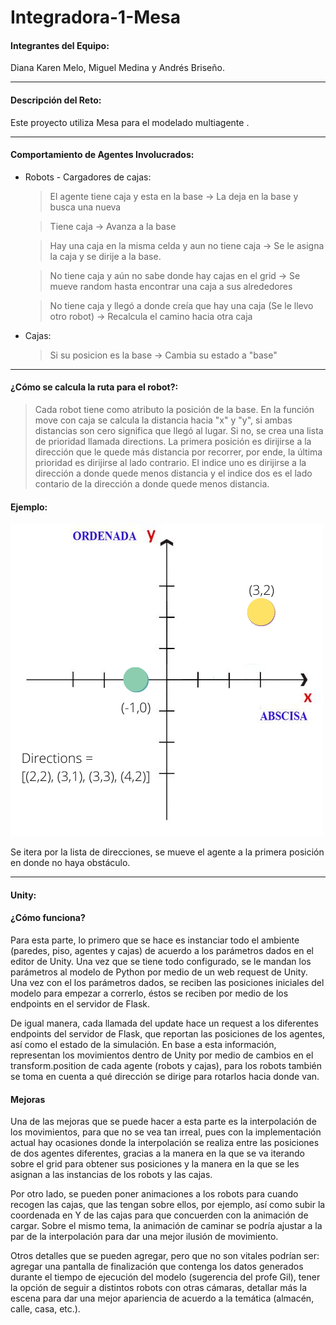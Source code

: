 # Integradora-1-Mesa

#### Integrantes del Equipo: 
Diana Karen Melo, Miguel Medina y Andrés Briseño.
___
#### Descripción del Reto: 
Este proyecto utiliza Mesa para el modelado multiagente .
___
#### Comportamiento de Agentes Involucrados: 
* Robots - Cargadores de cajas: 
  > El agente tiene caja y esta en la base &rarr; La deja en la base y busca una nueva
  
  > Tiene caja  &rarr; Avanza a la base
  
  > Hay una caja en la misma celda y aun no tiene caja  &rarr; Se le asigna la caja y se dirije a la base.
  
  > No tiene caja y aún no sabe donde hay cajas en el grid -> Se mueve random hasta encontrar una caja a sus alrededores
  
  > No tiene caja y llegó a donde creía que hay una caja (Se le llevo otro robot) &rarr; Recalcula el camino hacia otra caja
  
* Cajas:
  >  Si su posicion es la base &rarr; Cambia su estado a "base"
___
#### ¿Cómo se calcula la ruta para el robot?: 
  > Cada robot tiene como atributo la posición de la base. En la función move con caja se calcula la distancia hacia "x" y "y", si ambas distancias son cero significa que llegó al lugar. Si no, se crea una lista de prioridad llamada directions. La primera posición es dirijirse a la dirección que le quede más distancia por recorrer, por ende, la última prioridad es dirijirse al lado contrario. El indice uno es dirijirse a la dirección a donde quede menos distancia y el indice dos es el lado contario de la dirección a donde quede menos distancia. 
#### Ejemplo: 


![This is an image](https://github.com/didimelor/Integradora-1-Mesa/blob/main/(-1%2C0).png)

Se itera por la lista de direcciones, se mueve el agente a la primera posición en donde no haya obstáculo.
___
#### Unity: 
#### ¿Cómo funciona?
Para esta parte, lo primero que se hace es instanciar todo el ambiente (paredes, piso, agentes y cajas) de acuerdo a los parámetros dados en el editor de Unity. Una vez que se tiene todo configurado, se le mandan los parámetros al modelo de Python por medio de un web request de Unity. Una vez con el los parámetros dados, se reciben las posiciones iniciales del modelo para empezar a correrlo, éstos se reciben por medio de los endpoints en el servidor de Flask.

De igual manera, cada llamada del update hace un request a los diferentes endpoints del servidor de Flask, que reportan las posiciones de los agentes, así como el estado de la simulación. En base a esta información, representan los movimientos dentro de Unity por medio de cambios en el transform.position de cada agente (robots y cajas), para los robots también se toma en cuenta a qué dirección se dirige para rotarlos hacia donde van.

#### Mejoras
Una de las mejoras que se puede hacer a esta parte es la interpolación de los movimientos, para que no se vea tan irreal, pues con la implementación actual hay ocasiones donde la interpolación se realiza entre las posiciones de dos agentes diferentes, gracias a la manera en la que se va iterando sobre el grid para obtener sus posiciones y la manera en la que se les asignan a las instancias de los robots y las cajas.

Por otro lado, se pueden poner animaciones a los robots para cuando recogen las cajas, que las tengan sobre ellos, por ejemplo, así como subir la coordenada en Y de las cajas para que concuerden con la animación de cargar. Sobre el mismo tema, la animación de caminar se podría ajustar a la par de la interpolación para dar una mejor ilusión de movimiento.


Otros detalles que se pueden agregar, pero que no son vitales podrían ser: agregar una pantalla de finalización que contenga los datos generados durante el tiempo de ejecución del modelo (sugerencia del profe Gil), tener la opción de seguir a distintos robots con otras cámaras, detallar más la escena para dar una mejor apariencia de acuerdo a la temática (almacén, calle, casa, etc.).
